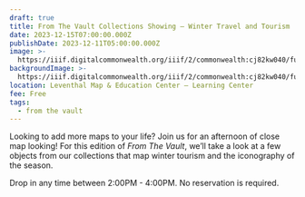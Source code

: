 ```yaml
---
draft: true
title: From The Vault Collections Showing – Winter Travel and Tourism
date: 2023-12-15T07:00:00.000Z
publishDate: 2023-12-11T05:00:00.000Z
image: >-
  https://iiif.digitalcommonwealth.org/iiif/2/commonwealth:cj82kw040/full/1200,/0/default.jpg
backgroundImage: >-
  https://iiif.digitalcommonwealth.org/iiif/2/commonwealth:cj82kw040/full/1200,/0/default.jpg
location: Leventhal Map & Education Center – Learning Center
fee: Free
tags:
  - from the vault
---
```


Looking to add more maps to your life? Join us for an afternoon of close map looking! For this edition of *From The Vault*, we’ll take a look at a few objects from our collections that map winter tourism and the iconography of the season.

Drop in any time between 2:00PM - 4:00PM. No reservation is required.
